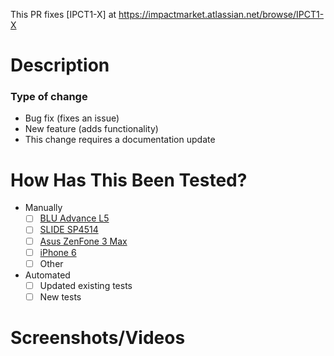 This PR fixes [IPCT1-X] at https://impactmarket.atlassian.net/browse/IPCT1-X

# Description
<!-- Please include a summary of the change and which issue is fixed. List any dependencies that are required for this change. -->

### Type of change
<!-- Please delete options that are not relevant. -->
- Bug fix (fixes an issue)
- New feature (adds functionality)
- This change requires a documentation update

# How Has This Been Tested?
<!-- Please describe how you tested your changes. Select the boxes that fit the tests you've done. -->
- Manually
  - [ ] [BLU Advance L5](https://www.amazon.com/Advance-A390L-Unlocked-Phone-Camera/dp/B07Z6Q9NCZ/)
  - [ ] [SLIDE SP4514](https://www.amazon.com/dp/B06ZZ4KZF9?psc=1&ref=ppx_yo2_dt_b_product_details)
  - [ ] [Asus ZenFone 3 Max](https://www.gsmarena.com/asus_zenfone_3_max_zc520tl-8207.php)
  - [ ] [iPhone 6](https://www.gsmarena.com/apple_iphone_6-6378.php)
  - [ ] Other <!-- include name here -->
- Automated
  - [ ] Updated existing tests
  - [ ] New tests

# Screenshots/Videos
<!-- Please add any screenshots that can be helpful in case there were some UI improvements. Screenshots from multiple devices are a must. Videos are very helpful too -->
